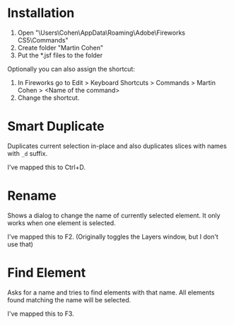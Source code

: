 Installation
============

  1. Open "\Users\Cohen\AppData\Roaming\Adobe\Fireworks CS5\Commands"
  2. Create folder "Martin Cohen"
  3. Put the *.jsf files to the folder
  
Optionally you can also assign the shortcut:

  1. In Fireworks go to Edit > Keyboard Shortcuts > Commands > Martin Cohen > &lt;Name of the command&gt;
  2. Change the shortcut. 

Smart Duplicate
===============

Duplicates current selection in-place and also duplicates slices with names with `_d` suffix.

I've mapped this to Ctrl+D.

Rename
======

Shows a dialog to change the name of currently selected element. It only works when one element is selected.

I've mapped this to F2. (Originally toggles the Layers window, but I don't use that)


Find Element
============

Asks for a name and tries to find elements with that name. All elements found matching the name will be selected.

I've mapped this to F3.
 